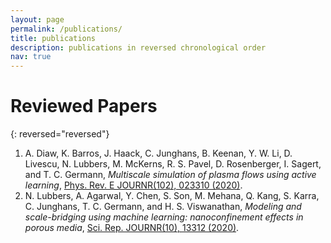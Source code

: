 ```yaml
---
layout: page
permalink: /publications/
title: publications
description: publications in reversed chronological order
nav: true
---
```


# Reviewed Papers #

{: reversed="reversed"}

1. A. Diaw, K. Barros, J. Haack, C. Junghans, B. Keenan, Y. W. Li, D. Livescu, N. Lubbers, M. McKerns, R. S. Pavel, D. Rosenberger, I. Sagert, and T. C. Germann,
  *Multiscale simulation of plasma flows using active learning*,
  [Phys. Rev. E JOURNR(102), 023310 (2020)](https://doi.org/10.1103/PhysRevE.102.023310).
2. N. Lubbers, A. Agarwal, Y. Chen, S. Son, M. Mehana, Q. Kang, S. Karra, C. Junghans, T. C. Germann, and  H. S. Viswanathan,
  *Modeling and scale-bridging using machine learning: nanoconfinement effects in porous media*,
  [Sci. Rep. JOURNR(10), 13312 (2020)](https://doi.org/10.1038/s41598-020-69661-0).
